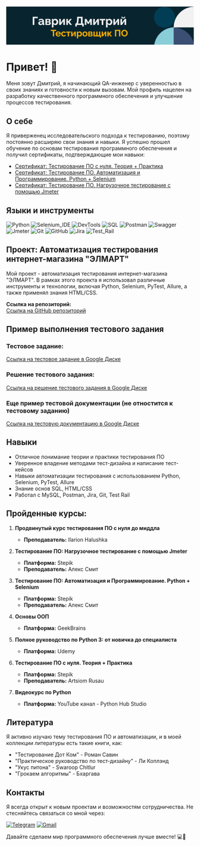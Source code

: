 ![Header](https://github.com/GavRDN/GavRDN/blob/main/assets/header_1.png)

# Привет! 👋
Меня зовут Дмитрий, я начинающий QA-инженер с уверенностью в своих знаниях и готовности к новым вызовам. Мой профиль нацелен на разработку качественного программного обеспечения и улучшение процессов тестирования.

## О себе
Я приверженец исследовательского подхода к тестированию, поэтому постоянно расширяю свои знания и навыки. Я успешно прошел обучение по основам тестирования программного обеспечения и получил сертификаты, подтверждающие мои навыки:

- [Сертификат: Тестирование ПО с нуля. Теория + Практика](
https://stepik.org/cert/2453987)
- [Сертификат: Тестирование ПО. Автоматизация и Программирование. Python + Selenium](
https://stepik.org/cert/2458125)
- [Сертификат: Тестирование ПО. Нагрузочное тестирование с помощью Jmeter](
https://stepik.org/cert/2354310)

## Языки и инструменты

![Python](https://img.shields.io/badge/-Python-090909?style=for-the-badge&logo=Python&logoColor=#1C5BA3)
![Selenium_IDE](https://img.shields.io/badge/-Selenium_IDE-090909?style=for-the-badge&logo=Selenium&logoColor=#1C5BA3)
![DevTools](https://img.shields.io/badge/-DevTools-090909?style=for-the-badge&logo=googleChrome&logoColor=#1C5BA3)
![SQL](https://img.shields.io/badge/-SQL-090909?style=for-the-badge&logo=MySQL&logoColor=FFFFFF)
![Postman](https://img.shields.io/badge/-Postman-090909?style=for-the-badge&logo=Postman&logoColor=#1C5BA3)
![Swagger](https://img.shields.io/badge/-Swagger-090909?style=for-the-badge&logo=Swagger&logoColor=#1C5BA3)
![Jmeter](https://img.shields.io/badge/-Jmeter-090909?style=for-the-badge&logo=Apache&logoColor=CB2027)
![Git](https://img.shields.io/badge/-Git-090909?style=for-the-badge&logo=Git&logoColor=#1C5BA3)
![GitHub](https://img.shields.io/badge/-GitHub-090909?style=for-the-badge&logo=GitHub&logoColor=#1C5BA3)
![Jira](https://img.shields.io/badge/-Jira-090909?style=for-the-badge&logo=Jira&logoColor=CB2027)
![Test_Rail](https://img.shields.io/badge/-Test_Rail-090909?style=for-the-badge&logo=TestRail&logoColor=CB2027)

## Проект: Автоматизация тестирования интернет-магазина "ЭЛМАРТ"
Мой проект - автоматизация тестирования интернет-магазина "ЭЛМАРТ". В рамках этого проекта я использовал различные инструменты и технологии, включая Python, Selenium, PyTest, Allure, а также применял знания HTML/CSS.

**Ссылка на репозиторий:**  
[Ссылка на GitHub репозиторий](https://github.com/GavRDN/project_auto_testing.git)

## Пример выполнения тестового задания

### Тестовое задание:
[Ссылка на тестовое задание в Google Диске](https://drive.google.com/drive/folders/1AeY8jJMwOM9_9gEjiEQ3cM2GabetrSTB?usp=sharing)

### Решение тестового задания:
[Ссылка на решение тестового задания в Google Диске](https://drive.google.com/drive/folders/1NHDqd8bqoQlSEZv6w8Pyula1Ulxl9WQr?usp=drive_link)

### Еще пример тестовой документации (не отностится к тестовому заданию)

[Ссылка на тестовую документацию в Google Диске](https://docs.google.com/spreadsheets/d/1NRfc6GZjYdiVpFhjAECMwnIbjqCUhZusBUYxSPsVNQA/edit?usp=drive_link)

## Навыки
- Отличное понимание теории и практики тестирования ПО
- Уверенное владение методами тест-дизайна и написание тест-кейсов
- Навыки автоматизации тестирования с использованием Python, Selenium, PyTest, Allure
- Знание основ SQL, HTML/CSS
- Работал с MySQL, Postman, Jira, Git, Test Rail

## Пройденные курсы:

1. **Продвинутый курс тестирования ПО с нуля до миддла**
   - **Преподаватель:** Ilarion Halushka

2. **Тестирование ПО: Нагрузочное тестирование с помощью Jmeter**
   - **Платформа:** Stepik
   - **Преподаватель:** Алекс Смит

3. **Тестирование ПО: Автоматизация и Программирование. Python + Selenium**
   - **Платформа:** Stepik
   - **Преподаватель:** Алекс Смит

4. **Основы ООП**
   - **Платформа:** GeekBrains

5. **Полное руководство по Python 3: от новичка до специалиста**
   - **Платформа:** Udemy

6. **Тестирование ПО с нуля. Теория + Практика**
   - **Платформа:** Stepik
   - **Преподаватель:** Artsiom Rusau

7. **Видеокурс по Python**
   - **Платформа:** YouTube канал - Python Hub Studio

## Литература
Я активно изучаю тему тестирования ПО и автоматизации, и в моей коллекции литературы есть такие книги, как:

- "Тестирование Дот Ком" - Роман Савин
- "Практическое руководство по тест-дизайну" - Ли Коплэнд
- "Укус питона" - Swaroop Chitlur
- "Грокаем алгоритмы" - Бхаргава

## Контакты
Я всегда открыт к новым проектам и возможностям сотрудничества. Не стесняйтесь связаться со мной через:

[![Telegram](https://img.shields.io/badge/-Telegram-090909?style=for-the-badge&logo=Telegram&logoColor=#1C5BA3)](https://t.me/GavrikDN)
[![Gmail](https://img.shields.io/badge/-Gmail-090909?style=for-the-badge&logo=Gmail&logoColor=#1C5BA3)](mailto:gavrikdnwork@gmail.com)

Давайте сделаем мир программного обеспечения лучше вместе! 💻🚀
